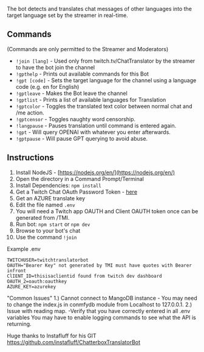 
The bot detects and translates chat messages of other languages into the target language set by the streamer in real-time.


## Commands ##
(Commands are only permitted to the Streamer and Moderators)

* `!join [lang]` - Used only from twitch.tv/ChatTranslator by the streamer to have the bot join the channel
* `!gpthelp`    - Prints out available commands for this Bot
* `!gpt [code]` - Sets the target language for the channel using a language code (e.g. en for English)
* `!gptleave`   - Makes the Bot leave the channel
* `!gptlist`    - Prints a list of available languages for Translation
* `!gptcolor`   - Toggles the translated text color between normal chat and /me action.
* `!gptcensor`  - Toggles naughty word censorship.
* `!langpause`   - Pauses translation until command is entered again.
* `!gpt`         - Will query OPENAI with whatever you enter afterwards.
* `!gptpause`    - Will pause GPT querying to avoid abuse.

## Instructions ##

1. Install NodeJS - [https://nodejs.org/en/](https://nodejs.org/en/)
2. Open the directory in a Command Prompt/Terminal
3. Install Dependencies: `npm install`
4. Get a Twitch Chat OAuth Password Token - [here](http://twitchapps.com/tmi/)
5. Get an AZURE translate key
6. Edit the file named `.env`
7. You will need a Twitch app OAUTH and Client OAUTH token once can be generated from /TMI.
7. Run bot: `npm start` or `npm dev`
8. Browse to your bot's chat
9. Use the command `!join`

Example .env

```env
TWITCHUSER=twitchtranslatorbot
OAUTH="Bearer Key" not generated by TMI must have quotes with Bearer infront
ClIENT_ID=thisisaclientid found from twitch dev dashboard
OAUTH_2=oauth:oauthkey
AZURE_KEY=azurekey
```


"Common Issues"
1.) Cannot connect to MangoDB instance - You may need to change the index.js in conmfydb module from Localhost to 127.0.0.1.
2.) Issue with reading map. -Verify that you have correctly entered in all .env variables You may have to enable logging commands to see what the API is returning.


Huge thanks to Instafluff for his GIT https://github.com/instafluff/ChatterboxTranslatorBot